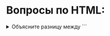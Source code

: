 # Вопросы по HTML:

<details>
<summary>Объясните разницу между ```<script>, <script async> и <script defer>```.</summary>
  `<script>` - отрисовка HTML блокируется, скрипт извлекается и выполняется немедленно, отрисовка HTML возобновляется после окончания выполнения скрипта.
  `<script async>` - скрипт будет получен и обработан параллельно с отрисовкой HTML, его выполнение закончится как только это будет возможно (обычно до того, как закончилась отрисовка HTML). Используйте async тогда, когда скрипт не зависит от других скриптов на странице, например для аналитики.
  `<script defer>` - скрипт будет получен параллельно с отрисовкой HTML, его выполнение произойдет после того, как вся страница будет загружена. Если таких скриптов несколько, то каждый из них будет исполнятся в том порядке, в котором они расположены в документе. Если скрипту нужен полностью распарсеный DOM, то атрибут defer обеспечит уверенность в том, что на момент отработки скрипта весь HTML отрисован. Нет особой разницы со скриптами, расположенными перед тегом `<body>`. Отложенный скрипт не должен содержать document.write.
  Примечание: Атрибуты async и defer игнорируются, если у тега `<script>` нет атрибута src.
</details>